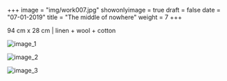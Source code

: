 +++
image = "img/work007.jpg"
showonlyimage = true
draft = false
date = "07-01-2019"
title = "The middle of nowhere"
weight = 7
+++

94 cm x 28 cm | linen + wool + cotton

![image_1][1]

![image_2][2]

![image_3][3]

[1]: /img/work_7/image_1.jpg
[2]: /img/work_7/image_2.jpg
[3]: /img/work_7/image_3.jpg
